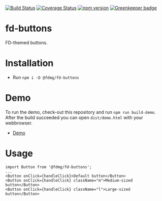 [![Build Status](https://travis-ci.org/FDMediagroep/fd-ts-react-buttons.svg?branch=master)](https://travis-ci.org/FDMediagroep/fd-ts-react-buttons)
[![Coverage Status](https://coveralls.io/repos/github/FDMediagroep/fd-ts-react-buttons/badge.svg?branch=master)](https://coveralls.io/github/FDMediagroep/fd-ts-react-buttons?branch=master)
[![npm version](https://badge.fury.io/js/%40fdmg%2Ffd-buttons.svg)](https://badge.fury.io/js/%40fdmg%2Ffd-buttons)
[![Greenkeeper badge](https://badges.greenkeeper.io/FDMediagroep/fd-ts-react-buttons.svg)](https://greenkeeper.io/)

# fd-buttons
FD-themed buttons.

# Installation
* Run `npm i -D @fdmg/fd-buttons`

# Demo
To run the demo, check-out this repository and run `npm run build-demo`.
After the build succeeded you can open `dist/demo.html` with your webbrowser.
* [Demo](http://static.fd.nl/react/buttons/demo.html)

# Usage
```
import Button from '@fdmg/fd-buttons';
...
<Button onClick={handleClick}>Default button</Button>
<Button onClick={handleClick} className="m">Medium-sized button</Button>
<Button onClick={handleClick} className="l">Large-sized button</Button>
```
